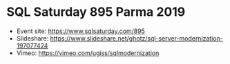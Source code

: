 # SQL Saturday 895 Parma 2019
* Event site: https://www.sqlsaturday.com/895
* Slideshare: https://www.slideshare.net/ghotz/sql-server-modernization-197077424
* Vimeo: https://vimeo.com/ugiss/sqlmodernization

